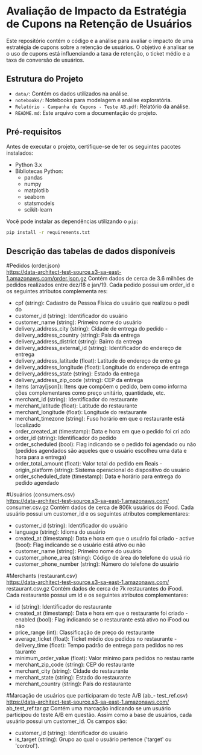 # Avaliação de Impacto da Estratégia de Cupons na Retenção de Usuários

Este repositório contém o código e a análise para avaliar o impacto de uma estratégia de cupons sobre a retenção de usuários. O objetivo é analisar se o uso de cupons está influenciando a taxa de retenção, o ticket médio e a taxa de conversão de usuários.

## Estrutura do Projeto

- `data/`: Contém os dados utilizados na análise.
- `notebooks/`: Notebooks para modelagem e análise exploratória.
- `Relatório - Campanha de Cupons - Teste AB.pdf`: Relatório da análise.
- `README.md`: Este arquivo com a documentação do projeto.

## Pré-requisitos

Antes de executar o projeto, certifique-se de ter os seguintes pacotes instalados:

- Python 3.x
- Bibliotecas Python:
  - pandas
  - numpy
  - matplotlib
  - seaborn
  - statsmodels
  - scikit-learn

Você pode instalar as dependências utilizando o `pip`:

```bash
pip install -r requirements.txt
```


## Descrição das tabelas de dados disponíveis  

#Pedidos (order.json)  
https://data-architect-test-source.s3-sa-east-1.amazonaws.com/order.json.gz 
Contém dados de cerca de 3.6 milhões de pedidos realizados entre dez/18 e  jan/19. Cada pedido possui um order_id e os seguintes atributos complementa res:  
- cpf (string): Cadastro de Pessoa Física do usuário que realizou o pedi do  
- customer_id (string): Identificador do usuário  
- customer_name (string): Primeiro nome do usuário  
- delivery_address_city (string): Cidade de entrega do pedido  - delivery_address_country (string): País da entrega  
- delivery_address_district (string): Bairro da entrega  
- delivery_address_external_id (string): Identificador do endereço  de entrega  
- delivery_address_latitude (float): Latitude do endereço de entre ga  
- delivery_address_longitude (float): Longitude do endereço de  entrega  
- delivery_address_state (string): Estado da entrega  
- delivery_address_zip_code (string): CEP da entrega  
- items (array[json]): Itens que compõem o pedido, bem como informa ções complementares como preço unitário, quantidade, etc. 
- merchant_id (string): Identificador do restaurante  
- merchant_latitude (float): Latitude do restaurante  
- merchant_longitude (float): Longitude do restaurante  
- merchant_timezone (string): Fuso horário em que o restaurante está  localizado  
- order_created_at (timestamp): Data e hora em que o pedido foi cri ado  
- order_id (string): Identificador do pedido  
- order_scheduled (bool): Flag indicando se o pedido foi agendado ou  não (pedidos agendados são aqueles que o usuário escolheu uma data  e hora para a entrega)  
- order_total_amount (float): Valor total do pedido em Reais  - origin_platform (string): Sistema operacional do dispositivo do  usuário  
- order_scheduled_date (timestamp): Data e horário para entrega do  pedido agendado

#Usuários (consumers.csv)  
https://data-architect-test-source.s3-sa-east-1.amazonaws.com/ consumer.csv.gz 
Contém dados de cerca de 806k usuários do iFood. Cada usuário possui um  customer_id e os seguintes atributos complementares:  
- customer_id (string): Identificador do usuário  
- language (string): Idioma do usuário  
- created_at (timestamp): Data e hora em que o usuário foi criado  - active (bool): Flag indicando se o usuário está ativo ou não 
- customer_name (string): Primeiro nome do usuário  
- customer_phone_area (string): Código de área do telefone do usuá rio  
- customer_phone_number (string): Número do telefone do usuário  

#Merchants (restaurant.csv)  
https://data-architect-test-source.s3-sa-east-1.amazonaws.com/ restaurant.csv.gz 
Contém dados de cerca de 7k restaurantes do iFood. Cada restaurante possui  um id e os seguintes atributos complementares:  
- id (string): Identificador do restaurante  
- created_at (timestamp): Data e hora em que o restaurante foi criado  - enabled (bool): Flag indicando se o restaurante está ativo no iFood ou  não  
- price_range (int): Classificação de preço do restaurante  
- average_ticket (float): Ticket médio dos pedidos no restaurante  - delivery_time (float): Tempo padrão de entrega para pedidos no res taurante  
- minimum_order_value (float): Valor mínimo para pedidos no restau rante  
- merchant_zip_code (string): CEP do restaurante  
- merchant_city (string): Cidade do restaurante  
- merchant_state (string): Estado do restaurante  
- merchant_country (string): País do restaurante 

#Marcação de usuários que participaram do teste A/B (ab_- test_ref.csv)  
https://data-architect-test-source.s3-sa-east-1.amazonaws.com/ ab_test_ref.tar.gz 
Contém uma marcação indicando se um usuário participou do teste A/B em  questão. Assim como a base de usuários, cada usuário possui um customer_id.  Os campos são:  
- customer_id (string): Identificador do usuário  
- is_target (string): Grupo ao qual o usuário pertence ('target' ou  'control').
